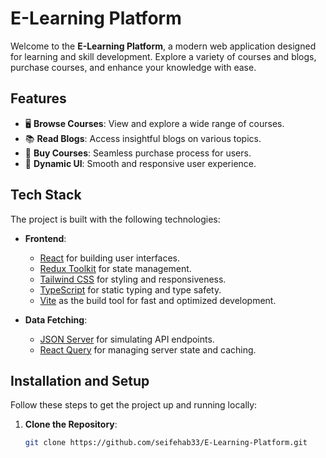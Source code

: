 # E-Learning Platform

Welcome to the **E-Learning Platform**, a modern web application designed for learning and skill development. Explore a variety of courses and blogs, purchase courses, and enhance your knowledge with ease.

## Features

* 🖥️ **Browse Courses**: View and explore a wide range of courses.
* 📚 **Read Blogs**: Access insightful blogs on various topics.
* 🛒 **Buy Courses**: Seamless purchase process for users.
* 🔄 **Dynamic UI**: Smooth and responsive user experience.

## Tech Stack

The project is built with the following technologies:

* **Frontend**:
  * [React](https://reactjs.org/) for building user interfaces.
  * [Redux Toolkit](https://redux-toolkit.js.org/) for state management.
  * [Tailwind CSS](https://tailwindcss.com/) for styling and responsiveness.
  * [TypeScript](https://www.typescriptlang.org/) for static typing and type safety.
  * [Vite](https://vitejs.dev/) as the build tool for fast and optimized development.

* **Data Fetching**:
  * [JSON Server](https://github.com/typicode/json-server) for simulating API endpoints.
  * [React Query](https://tanstack.com/query/latest) for managing server state and caching.


## Installation and Setup

Follow these steps to get the project up and running locally:

1. **Clone the Repository**:
   ```bash
   git clone https://github.com/seifehab33/E-Learning-Platform.git
